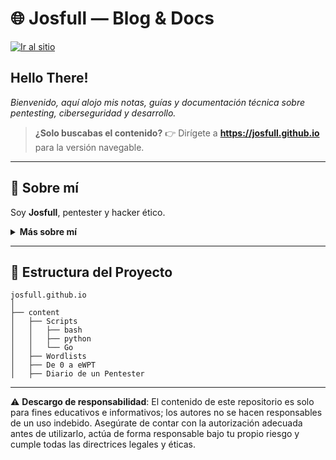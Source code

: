 # 🌐 Josfull — Blog & Docs

[![Ir al sitio](https://img.shields.io/badge/Visitar%20sitio-josfull.github.io-2ea44f?style=for-the-badge&logo=githubpages)](https://josfull.github.io)

## Hello There!

*Bienvenido, aquí alojo mis notas, guías y documentación técnica sobre pentesting, ciberseguridad y desarrollo.*  

> **¿Solo buscabas el contenido?** 👉 Dirígete a **https://josfull.github.io** para la versión navegable.

---

## 👤 Sobre mí

Soy **Josfull**, pentester y hacker ético.

<details>
  <summary><strong>Más sobre mí</strong></summary>
  <ul>
    <li><strong>Nombre:</strong> Josfull</li>
    <li><strong>Ubicación:</strong> Argentina</li>
    <li><strong>Roles:</strong> Pentester | Hacker ético</li>
    <li><strong>Habilidades:</strong> 
      Análisis y explotación de vulnerabilidades web avanzadas, análisis de código,
      ingeniería inversa, organización y documentación de hallazgos para la redacción de informes.
    </li>
  </ul>
</details>


---

## 📂 Estructura del Proyecto

```text
josfull.github.io
│
├── content
│   ├── Scripts
│   │   ├── bash
│   │   ├── python
│   │   └── Go
│   ├── Wordlists
│   ├── De 0 a eWPT
│   ├── Diario de un Pentester
```

---


⚠️ **Descargo de responsabilidad**: El contenido de este repositorio es solo para fines educativos e informativos; los autores no se hacen responsables de un uso indebido. Asegúrate de contar con la autorización adecuada antes de utilizarlo, actúa de forma responsable bajo tu propio riesgo y cumple todas las directrices legales y éticas.

